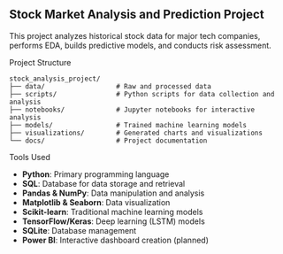 ## Stock Market Analysis and Prediction Project


This project analyzes historical stock data for major tech companies, performs EDA, builds predictive models, and conducts risk assessment.

Project Structure
```
stock_analysis_project/
├── data/                  # Raw and processed data
├── scripts/               # Python scripts for data collection and analysis
├── notebooks/             # Jupyter notebooks for interactive analysis
├── models/                # Trained machine learning models
├── visualizations/        # Generated charts and visualizations
└── docs/                  # Project documentation
```

Tools Used
- **Python**: Primary programming language
- **SQL**: Database for data storage and retrieval
- **Pandas & NumPy**: Data manipulation and analysis
- **Matplotlib & Seaborn**: Data visualization
- **Scikit-learn**: Traditional machine learning models
- **TensorFlow/Keras**: Deep learning (LSTM) models
- **SQLite**: Database management
- **Power BI**: Interactive dashboard creation (planned)






